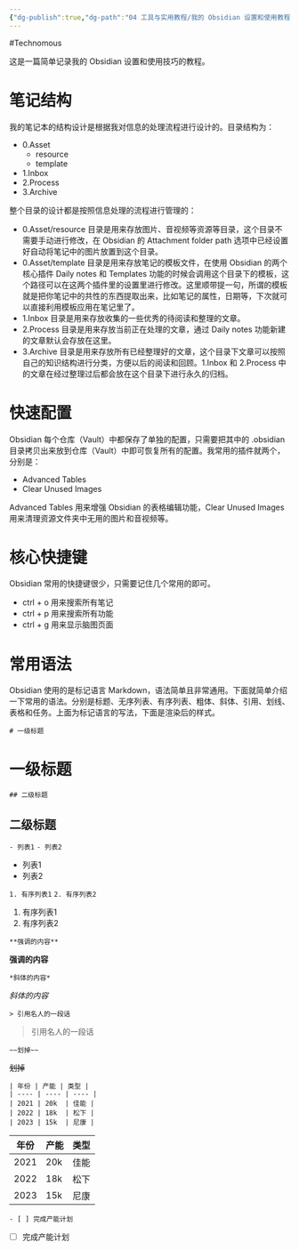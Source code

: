 ```yaml
---
{"dg-publish":true,"dg-path":"04 工具与实用教程/我的 Obsidian 设置和使用教程.md","permalink":"/04 工具与实用教程/我的 Obsidian 设置和使用教程/","created":"2023-12-10T14:49:13.000+08:00","updated":"2024-11-21T16:44:42.631+08:00"}
---
```


#Technomous

这是一篇简单记录我的 Obsidian 设置和使用技巧的教程。

# 笔记结构

我的笔记本的结构设计是根据我对信息的处理流程进行设计的。目录结构为：

- 0.Asset
	- resource
	- template
- 1.Inbox
- 2.Process
- 3.Archive

整个目录的设计都是按照信息处理的流程进行管理的：

- 0.Asset/resource 目录是用来存放图片、音视频等资源等目录，这个目录不需要手动进行修改，在 Obsidian 的 Attachment folder path 选项中已经设置好自动将笔记中的图片放置到这个目录。
- 0.Asset/template 目录是用来存放笔记的模板文件，在使用 Obsidian 的两个核心插件 Daily notes 和 Templates 功能的时候会调用这个目录下的模板，这个路径可以在这两个插件里的设置里进行修改。这里顺带提一句，所谓的模板就是把你笔记中的共性的东西提取出来，比如笔记的属性，日期等，下次就可以直接利用模板应用在笔记里了。
- 1.Inbox 目录是用来存放收集的一些优秀的待阅读和整理的文章。
- 2.Process 目录是用来存放当前正在处理的文章，通过 Daily notes 功能新建的文章默认会存放在这里。
- 3.Archive 目录是用来存放所有已经整理好的文章，这个目录下文章可以按照自己的知识结构进行分类，方便以后的阅读和回顾。1.Inbox 和 2.Process 中的文章在经过整理过后都会放在这个目录下进行永久的归档。

# 快速配置

Obsidian 每个仓库（Vault）中都保存了单独的配置，只需要把其中的 .obsidian 目录拷贝出来放到仓库（Vault）中即可恢复所有的配置。我常用的插件就两个，分别是：

- Advanced Tables
- Clear Unused Images

Advanced Tables 用来增强 Obsidian 的表格编辑功能，Clear Unused Images 用来清理资源文件夹中无用的图片和音视频等。

# 核心快捷键

Obsidian 常用的快捷键很少，只需要记住几个常用的即可。

- ctrl + o 用来搜索所有笔记
- ctrl + p 用来搜索所有功能
- ctrl + g 用来显示脑图页面

# 常用语法

Obsidian 使用的是标记语言 Markdown，语法简单且非常通用。下面就简单介绍一下常用的语法。分别是标题、无序列表、有序列表、粗体、斜体、引用、划线、表格和任务。上面为标记语言的写法，下面是渲染后的样式。

`# 一级标题`
# 一级标题

`## 二级标题`
## 二级标题

`- 列表1`
`- 列表2`

- 列表1
- 列表2

`1. 有序列表1`
`2. 有序列表2`

1. 有序列表1
2. 有序列表2

`**强调的内容**`

**强调的内容**

`*斜体的内容*`

*斜体的内容*

`> 引用名人的一段话`

> 引用名人的一段话

`~~划掉~~`

~~划掉~~

```
| 年份 | 产能 | 类型 |
| ---- | ---- | ---- |
| 2021 | 20k  | 佳能 |
| 2022 | 18k  | 松下 |
| 2023 | 15k  | 尼康 |
```

| 年份 | 产能 | 类型 |
| ---- | ---- | ---- |
| 2021 | 20k  | 佳能 |
| 2022 | 18k  | 松下 |
| 2023 | 15k  | 尼康 |

`- [ ] 完成产能计划`

- [ ] 完成产能计划








